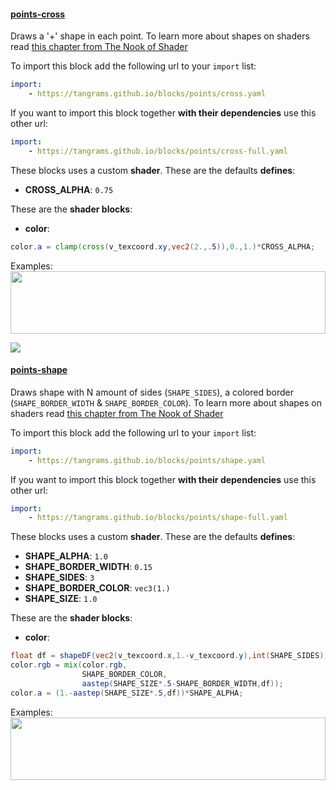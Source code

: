 

#### [points-cross](http://tangrams.github.io/blocks/#points-cross) <a href="https://github.com/tangrams/blocks/blob/gh-pages/points/cross.yaml" target="_blank"><i class="fa fa-github" aria-hidden="true"></i></a>

Draws a '+' shape in each point. To learn more about shapes on shaders read [this chapter from The Nook of Shader](http://thebookofshaders.com/07/)



To import this block add the following url to your `import` list:

```yaml
import:
    - https://tangrams.github.io/blocks/points/cross.yaml
```




If you want to import this block together **with their dependencies** use this other url:

```yaml
import:
    - https://tangrams.github.io/blocks/points/cross-full.yaml
```


These blocks uses a custom **shader**. These are the defaults **defines**:
 - **CROSS_ALPHA**: ```0.75```

These are the **shader blocks**:

- **color**:

```glsl
color.a = clamp(cross(v_texcoord.xy,vec2(2.,.5)),0.,1.)*CROSS_ALPHA;

```



Examples:
<a href="https://mapzen.com/tangram/play/?scene=https://tangrams.github.io/tangram-sandbox/styles/callejas.yaml&lines=96-99" target="_blank">
<img src="https://tangrams.github.io/tangram-sandbox/styles/callejas.png" style="width: 100%; height: 100px; object-fit: cover;">
</a>

![](https://mapzen.com/common/styleguide/images/divider/compass-red.png)


#### [points-shape](http://tangrams.github.io/blocks/#points-shape) <a href="https://github.com/tangrams/blocks/blob/gh-pages/points/shape.yaml" target="_blank"><i class="fa fa-github" aria-hidden="true"></i></a>

Draws shape with N amount of sides (`SHAPE_SIDES`), a colored border (`SHAPE_BORDER_WIDTH` & `SHAPE_BORDER_COLOR`). To learn more about shapes on shaders read [this chapter from The Nook of Shader](http://thebookofshaders.com/07/)



To import this block add the following url to your `import` list:

```yaml
import:
    - https://tangrams.github.io/blocks/points/shape.yaml
```




If you want to import this block together **with their dependencies** use this other url:

```yaml
import:
    - https://tangrams.github.io/blocks/points/shape-full.yaml
```


These blocks uses a custom **shader**. These are the defaults **defines**:
 - **SHAPE_ALPHA**: ```1.0```
 - **SHAPE_BORDER_WIDTH**: ```0.15```
 - **SHAPE_SIDES**: ```3```
 - **SHAPE_BORDER_COLOR**: ```vec3(1.)```
 - **SHAPE_SIZE**: ```1.0```

These are the **shader blocks**:

- **color**:

```glsl
float df = shapeDF(vec2(v_texcoord.x,1.-v_texcoord.y),int(SHAPE_SIDES));
color.rgb = mix(color.rgb,
                SHAPE_BORDER_COLOR,
                aastep(SHAPE_SIZE*.5-SHAPE_BORDER_WIDTH,df));
color.a = (1.-aastep(SHAPE_SIZE*.5,df))*SHAPE_ALPHA;
```



Examples:
<a href="https://mapzen.com/tangram/play/?scene=https://tangrams.github.io/tangram-sandbox/styles/elevation-places.yaml&lines=29-36" target="_blank">
<img src="https://tangrams.github.io/tangram-sandbox/styles/elevation-places.png" style="width: 100%; height: 100px; object-fit: cover;">
</a>
